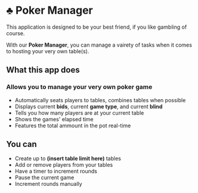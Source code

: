 # :clubs: Poker Manager


This application is designed to be your best friend, if you like gambling of course. 

With our **Poker Manager**, you can manage a vairety of tasks when it comes to hosting your very own table(s). 

## What this app does

### Allows you to manage your very own poker game 

- Automatically seats players to tables, combines tables when possible
- Displays current **bids**, current **game type**, and current **blind**
- Tells you how many players are at your current table
- Shows the games' elapsed time
- Features the total ammount in the pot real-time

## You can
- Create up to **(insert table limit here)** tables
- Add or remove players from your tables
- Have a timer to increment rounds
- Pause the current game
- Increment rounds manually